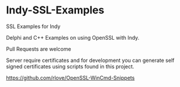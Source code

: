 # Indy-SSL-Examples
SSL Examples for Indy

Delphi and  C++ Examples on using OpenSSL with Indy.

Pull Requests are welcome

Server require certificates and for development you can generate self signed certificates using scripts found in this project.

https://github.com/rlove/OpenSSL-WinCmd-Snippets
